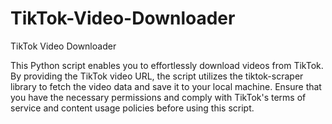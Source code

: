 # TikTok-Video-Downloader
TikTok Video Downloader

This Python script enables you to effortlessly download videos from TikTok. By providing the TikTok video URL, the script utilizes the tiktok-scraper library to fetch the video data and save it to your local machine. Ensure that you have the necessary permissions and comply with TikTok's terms of service and content usage policies before using this script.
